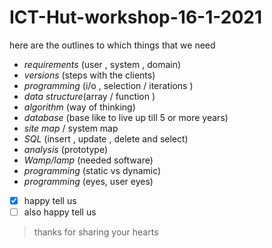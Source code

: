 # ICT-Hut-workshop-16-1-2021
here are the outlines to which things that we need

- _requirements_ (user , system , domain)<br />
- _versions_ (steps with the clients)<br />
- _programming_ (i/o , selection / iterations )<br />
- _data structure_(array / function )<br />
- _algorithm_ (way of thinking)<br />
- _database_ (base like to live up till 5 or more years)<br />
- _site map_ / system map <br />
- _SQL_ (insert , update , delete and select)<br />
- _analysis_ (prototype)<br />
- _Wamp/lamp_ (needed software)<br />
- _programming_ (static vs dynamic)  <br />
- _programming_ (eyes, user eyes) <br />

- [x] happy tell us
- [ ] also happy tell us

>thanks for sharing your hearts
